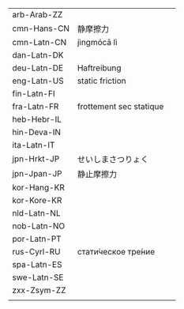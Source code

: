 | | | |
|-|-|-|
| arb-Arab-ZZ |  |  |
| cmn-Hans-CN | 静摩擦力 |  |
| cmn-Latn-CN | jìngmócā lì |  |
| dan-Latn-DK |  |  |
| deu-Latn-DE | Haftreibung |  |
| eng-Latn-US | static friction |  |
| fin-Latn-FI |  |  |
| fra-Latn-FR | frottement sec statique |  |
| heb-Hebr-IL |  |  |
| hin-Deva-IN |  |  |
| ita-Latn-IT |  |  |
| jpn-Hrkt-JP | せいしまさつりょく |  |
| jpn-Jpan-JP | 静止摩擦力 |  |
| kor-Hang-KR |  |  |
| kor-Kore-KR |  |  |
| nld-Latn-NL |  |  |
| nob-Latn-NO |  |  |
| por-Latn-PT |  |  |
| rus-Cyrl-RU | стати́ческое тре́ние |  |
| spa-Latn-ES |  |  |
| swe-Latn-SE |  |  |
| zxx-Zsym-ZZ |  |  |
|  |  |  |

